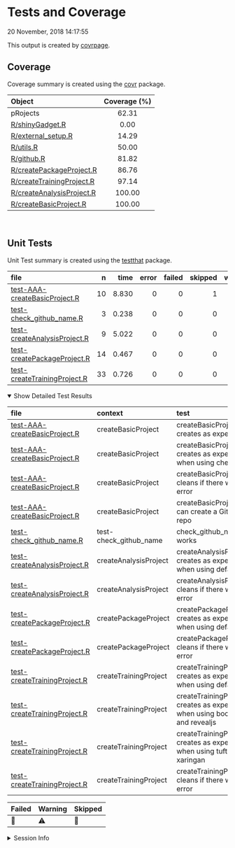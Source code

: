 Tests and Coverage
================
20 November, 2018 14:17:55

This output is created by
[covrpage](https://github.com/yonicd/covrpage).

## Coverage

Coverage summary is created using the
[covr](https://github.com/r-lib/covr)
package.

| Object                                                    | Coverage (%) |
| :-------------------------------------------------------- | :----------: |
| pRojects                                                  |    62.31     |
| [R/shinyGadget.R](../R/shinyGadget.R)                     |     0.00     |
| [R/external\_setup.R](../R/external_setup.R)              |    14.29     |
| [R/utils.R](../R/utils.R)                                 |    50.00     |
| [R/github.R](../R/github.R)                               |    81.82     |
| [R/createPackageProject.R](../R/createPackageProject.R)   |    86.76     |
| [R/createTrainingProject.R](../R/createTrainingProject.R) |    97.14     |
| [R/createAnalysisProject.R](../R/createAnalysisProject.R) |    100.00    |
| [R/createBasicProject.R](../R/createBasicProject.R)       |    100.00    |

<br>

## Unit Tests

Unit Test summary is created using the
[testthat](https://github.com/r-lib/testthat)
package.

| file                                                                    |  n |  time | error | failed | skipped | warning | icon |
| :---------------------------------------------------------------------- | -: | ----: | ----: | -----: | ------: | ------: | :--- |
| [test-AAA-createBasicProject.R](testthat/test-AAA-createBasicProject.R) | 10 | 8.830 |     0 |      0 |       1 |       0 | 🔶    |
| [test-check\_github\_name.R](testthat/test-check_github_name.R)         |  3 | 0.238 |     0 |      0 |       0 |       0 |      |
| [test-createAnalysisProject.R](testthat/test-createAnalysisProject.R)   |  9 | 5.022 |     0 |      0 |       0 |       0 |      |
| [test-createPackageProject.R](testthat/test-createPackageProject.R)     | 14 | 0.467 |     0 |      0 |       0 |       0 |      |
| [test-createTrainingProject.R](testthat/test-createTrainingProject.R)   | 33 | 0.726 |     0 |      0 |       0 |       3 | ⚠️   |

<details open>

<summary> Show Detailed Test Results
</summary>

| file                                                                            | context                  | test                                                                         | status  |  n |  time | icon |
| :------------------------------------------------------------------------------ | :----------------------- | :--------------------------------------------------------------------------- | :------ | -: | ----: | :--- |
| [test-AAA-createBasicProject.R](testthat/test-AAA-createBasicProject.R#L16)     | createBasicProject       | createBasicProject() creates as expected                                     | PASS    |  7 | 5.814 |      |
| [test-AAA-createBasicProject.R](testthat/test-AAA-createBasicProject.R#L30)     | createBasicProject       | createBasicProject() creates as expected when using checkpoint               | SKIPPED |  1 | 0.001 | 🔶    |
| [test-AAA-createBasicProject.R](testthat/test-AAA-createBasicProject.R#L48_L52) | createBasicProject       | createBasicProject() cleans if there was an error                            | PASS    |  1 | 0.012 |      |
| [test-AAA-createBasicProject.R](testthat/test-AAA-createBasicProject.R#L70)     | createBasicProject       | createBasicProject() can create a GitHub repo                                | PASS    |  1 | 3.003 |      |
| [test-check\_github\_name.R](testthat/test-check_github_name.R#L4)              | test-check\_github\_name | check\_github\_name works                                                    | PASS    |  3 | 0.238 |      |
| [test-createAnalysisProject.R](testthat/test-createAnalysisProject.R#L15)       | createAnalysisProject    | createAnalysisProject() creates as expected when using defaults              | PASS    |  8 | 5.001 |      |
| [test-createAnalysisProject.R](testthat/test-createAnalysisProject.R#L28_L33)   | createAnalysisProject    | createAnalysisProject() cleans if there was an error                         | PASS    |  1 | 0.021 |      |
| [test-createPackageProject.R](testthat/test-createPackageProject.R#L21)         | createPackageProject     | createPackageProject() creates as expected when using defaults               | PASS    | 13 | 0.461 |      |
| [test-createPackageProject.R](testthat/test-createPackageProject.R#L43_L47)     | createPackageProject     | createPackageProject() cleans if there was an error                          | PASS    |  1 | 0.006 |      |
| [test-createTrainingProject.R](testthat/test-createTrainingProject.R#L10_L12)   | createTrainingProject    | createTrainingProject() creates as expected when using defaults              | WARNING | 10 | 0.227 | ⚠️   |
| [test-createTrainingProject.R](testthat/test-createTrainingProject.R#L30_L33)   | createTrainingProject    | createTrainingProject() creates as expected when using bookdown and revealjs | WARNING | 11 | 0.250 | ⚠️   |
| [test-createTrainingProject.R](testthat/test-createTrainingProject.R#L51_L54)   | createTrainingProject    | createTrainingProject() creates as expected when using tufte and xaringan    | WARNING | 11 | 0.242 | ⚠️   |
| [test-createTrainingProject.R](testthat/test-createTrainingProject.R#L71_L77)   | createTrainingProject    | createTrainingProject() cleans if there was an error                         | PASS    |  1 | 0.007 |      |

| Failed | Warning | Skipped |
| :----- | :------ | :------ |
| 🛑      | ⚠️      | 🔶       |

</details>

<details>

<summary> Session Info
</summary>

| Field    | Value                         |                                                                                                                                                                                                              |
| :------- | :---------------------------- | ------------------------------------------------------------------------------------------------------------------------------------------------------------------------------------------------------------ |
| Version  | R version 3.5.1 (2017-01-27)  |                                                                                                                                                                                                              |
| Platform | x86\_64-pc-linux-gnu (64-bit) | <a href="https://travis-ci.org/lockedata/pRojects/jobs/457471086" target="_blank"><span title="Built on Travis">![](https://github.com/yonicd/covrpage/blob/master/inst/logo/travis.png?raw=true)</span></a> |
| Running  | Ubuntu 14.04.5 LTS            |                                                                                                                                                                                                              |
| Language | en\_US                        |                                                                                                                                                                                                              |
| Timezone | UTC                           |                                                                                                                                                                                                              |

| Package  | Version |
| :------- | :------ |
| testthat | 2.0.1   |
| covr     | 3.2.1   |
| covrpage | 0.0.66  |

</details>

<!--- Final Status : skipped/warning --->
